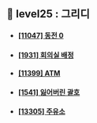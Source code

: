 ## 🦕 level25 : 그리디
- #### [[11047] 동전 0](https://www.acmicpc.net/problem/11047)
- #### [[1931] 회의실 배정](https://www.acmicpc.net/problem/1931)
- #### [[11399] ATM](https://www.acmicpc.net/problem/11399)
- #### [[1541] 잃어버린 괄호](https://www.acmicpc.net/problem/1541)
- #### [[13305] 주유소](https://www.acmicpc.net/problem/13305)